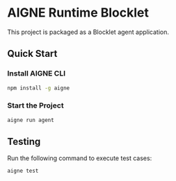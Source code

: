 # AIGNE Runtime Blocklet

This project is packaged as a Blocklet agent application.

## Quick Start

### Install AIGNE CLI

```bash
npm install -g aigne
```

### Start the Project

```bash
aigne run agent
```

## Testing

Run the following command to execute test cases:

```bash
aigne test
```
